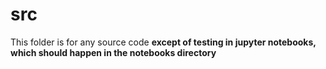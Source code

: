 # src

This folder is for any source code **except of testing in jupyter notebooks, which should happen in the notebooks directory**
